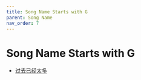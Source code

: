 ```yaml
---
title: Song Name Starts with G
parent: Song Name 
nav_order: 7
---
```


# Song Name Starts with G

- [过去已经太多](/lyrics/Zhao_Mu_Yang/guoquyijingtaiduo)